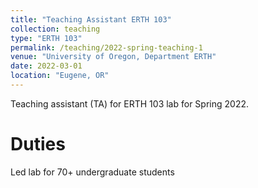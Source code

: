 ```yaml
---
title: "Teaching Assistant ERTH 103"
collection: teaching
type: "ERTH 103"
permalink: /teaching/2022-spring-teaching-1
venue: "University of Oregon, Department ERTH"
date: 2022-03-01
location: "Eugene, OR"
---
```

Teaching assistant (TA) for ERTH 103 lab for Spring 2022.

Duties
======
Led lab for 70+ undergraduate students

